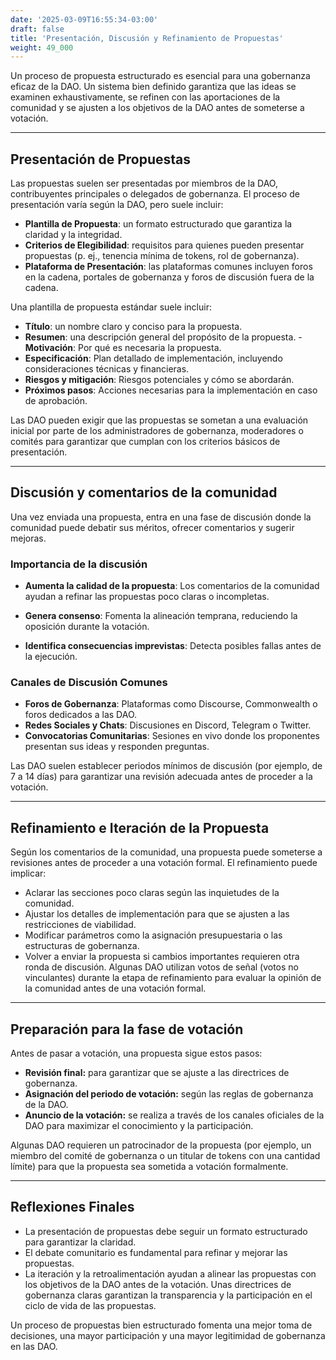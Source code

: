 ```yaml
---
date: '2025-03-09T16:55:34-03:00'
draft: false
title: 'Presentación, Discusión y Refinamiento de Propuestas'
weight: 49_000
---
```


Un proceso de propuesta estructurado es esencial para una gobernanza eficaz de la DAO. Un sistema bien definido garantiza que las ideas se examinen exhaustivamente, se refinen con las aportaciones de la comunidad y se ajusten a los objetivos de la DAO antes de someterse a votación.

---

## **Presentación de Propuestas**

Las propuestas suelen ser presentadas por miembros de la DAO, contribuyentes principales o delegados de gobernanza. El proceso de presentación varía según la DAO, pero suele incluir:

- **Plantilla de Propuesta**: un formato estructurado que garantiza la claridad y la integridad.
- **Criterios de Elegibilidad**: requisitos para quienes pueden presentar propuestas (p. ej., tenencia mínima de tokens, rol de gobernanza).
- **Plataforma de Presentación**: las plataformas comunes incluyen foros en la cadena, portales de gobernanza y foros de discusión fuera de la cadena.

Una plantilla de propuesta estándar suele incluir:

- **Título**: un nombre claro y conciso para la propuesta.
- **Resumen**: una descripción general del propósito de la propuesta. - **Motivación**: Por qué es necesaria la propuesta.
- **Especificación**: Plan detallado de implementación, incluyendo consideraciones técnicas y financieras.
- **Riesgos y mitigación**: Riesgos potenciales y cómo se abordarán.
- **Próximos pasos**: Acciones necesarias para la implementación en caso de aprobación.

Las DAO pueden exigir que las propuestas se sometan a una evaluación inicial por parte de los administradores de gobernanza, moderadores o comités para garantizar que cumplan con los criterios básicos de presentación.

---

## **Discusión y comentarios de la comunidad**

Una vez enviada una propuesta, entra en una fase de discusión donde la comunidad puede debatir sus méritos, ofrecer comentarios y sugerir mejoras.

### **Importancia de la discusión**

- **Aumenta la calidad de la propuesta**: Los comentarios de la comunidad ayudan a refinar las propuestas poco claras o incompletas.

- **Genera consenso**: Fomenta la alineación temprana, reduciendo la oposición durante la votación.

- **Identifica consecuencias imprevistas**: Detecta posibles fallas antes de la ejecución.

### **Canales de Discusión Comunes**

- **Foros de Gobernanza**: Plataformas como Discourse, Commonwealth o foros dedicados a las DAO.
- **Redes Sociales y Chats**: Discusiones en Discord, Telegram o Twitter.
- **Convocatorias Comunitarias**: Sesiones en vivo donde los proponentes presentan sus ideas y responden preguntas.

Las DAO suelen establecer periodos mínimos de discusión (por ejemplo, de 7 a 14 días) para garantizar una revisión adecuada antes de proceder a la votación.

---

## **Refinamiento e Iteración de la Propuesta**

Según los comentarios de la comunidad, una propuesta puede someterse a revisiones antes de proceder a una votación formal. El refinamiento puede implicar:

- Aclarar las secciones poco claras según las inquietudes de la comunidad.
- Ajustar los detalles de implementación para que se ajusten a las restricciones de viabilidad.
- Modificar parámetros como la asignación presupuestaria o las estructuras de gobernanza.
- Volver a enviar la propuesta si cambios importantes requieren otra ronda de discusión. Algunas DAO utilizan votos de señal (votos no vinculantes) durante la etapa de refinamiento para evaluar la opinión de la comunidad antes de una votación formal.

---

## **Preparación para la fase de votación**

Antes de pasar a votación, una propuesta sigue estos pasos:

- **Revisión final:** para garantizar que se ajuste a las directrices de gobernanza.
- **Asignación del periodo de votación:** según las reglas de gobernanza de la DAO.
- **Anuncio de la votación:** se realiza a través de los canales oficiales de la DAO para maximizar el conocimiento y la participación.

Algunas DAO requieren un patrocinador de la propuesta (por ejemplo, un miembro del comité de gobernanza o un titular de tokens con una cantidad límite) para que la propuesta sea sometida a votación formalmente.

---

## **Reflexiones Finales**

- La presentación de propuestas debe seguir un formato estructurado para garantizar la claridad.
- El debate comunitario es fundamental para refinar y mejorar las propuestas.
- La iteración y la retroalimentación ayudan a alinear las propuestas con los objetivos de la DAO antes de la votación. Unas directrices de gobernanza claras garantizan la transparencia y la participación en el ciclo de vida de las propuestas.

Un proceso de propuestas bien estructurado fomenta una mejor toma de decisiones, una mayor participación y una mayor legitimidad de gobernanza en las DAO.